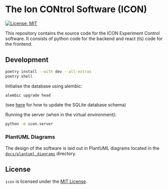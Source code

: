 # The Ion CONtrol Software (ICON)

[![License: MIT](https://img.shields.io/badge/License-MIT-yellow.svg)](https://opensource.org/licenses/MIT)

This repository contains the source code for the ICON Experiment Control software. It consists of python code for the backend and react (ts) code for the frontend.

## Development

```bash
poetry install --with dev --all-extras
poetry shell
```

Initialise the database using alembic:

```bash
alembic upgrade head
```

(see [here](./alembic/README.md) for how to update the SQLite database schema)

Running the server (when in the virtual environment):

```bash
python -m icon.server
```

### PlantUML Diagrams

The design of the software is laid out in PlantUML diagrams located in the [`docs/plantuml_diagrams`](./docs/plantuml_diagrams) directory.

## License

`icon` is licensed under the [MIT License](./LICENSE).

